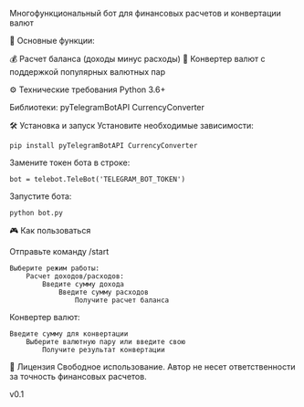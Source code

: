 Многофункциональный бот для финансовых расчетов и конвертации валют

📌 Основные функции:

💰 Расчет баланса (доходы минус расходы)
💱 Конвертер валют с поддержкой популярных валютных пар

⚙️ Технические требования
    Python 3.6+

Библиотеки:
    pyTelegramBotAPI
    CurrencyConverter
    
🛠 Установка и запуск
Установите необходимые зависимости:
    
    pip install pyTelegramBotAPI CurrencyConverter

Замените токен бота в строке:
    
    bot = telebot.TeleBot('TELEGRAM_BOT_TOKEN')
    
Запустите бота:
    
    python bot.py

🎮 Как пользоваться

Отправьте команду /start

    Выберите режим работы:
        Расчет доходов/расходов:
            Введите сумму дохода
                Введите сумму расходов
                    Получите расчет баланса
                    
Конвертер валют:

    Введите сумму для конвертации
        Выберите валютную пару или введите свою
            Получите результат конвертации

📜 Лицензия
Свободное использование. Автор не несет ответственности за точность финансовых расчетов.

v0.1
